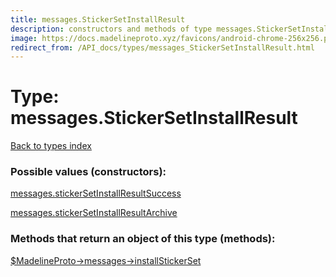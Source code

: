 ```yaml
---
title: messages.StickerSetInstallResult
description: constructors and methods of type messages.StickerSetInstallResult
image: https://docs.madelineproto.xyz/favicons/android-chrome-256x256.png
redirect_from: /API_docs/types/messages_StickerSetInstallResult.html
---
```

# Type: messages.StickerSetInstallResult  
[Back to types index](index.md)



### Possible values (constructors):

[messages.stickerSetInstallResultSuccess](../constructors/messages.stickerSetInstallResultSuccess.md)  

[messages.stickerSetInstallResultArchive](../constructors/messages.stickerSetInstallResultArchive.md)  



### Methods that return an object of this type (methods):

[$MadelineProto->messages->installStickerSet](../methods/messages.installStickerSet.md)  




